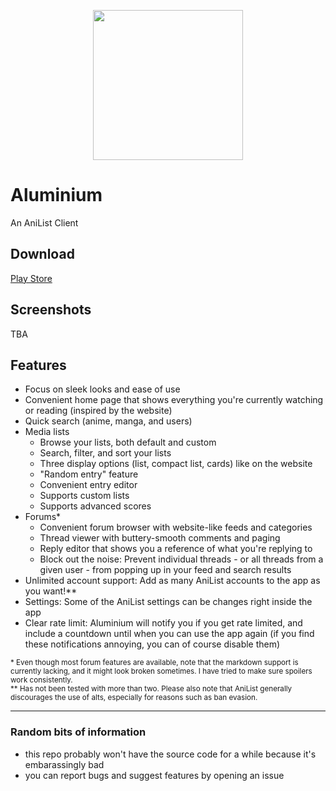 <p align="center">
  <a href="https://play.google.com/store/apps/details?id=moe.emi.aluminium"> 
    <img width="240" src="https://github.com/Emplexx/Aluminium/assets/64900852/b3ba6fc9-8821-4267-90ef-9829ade15bbf">
  </a>
  
</p>

# Aluminium
An AniList Client

## Download
<a>[Play Store](https://play.google.com/store/apps/details?id=moe.emi.aluminium)</a>

## Screenshots
TBA

## Features
- Focus on sleek looks and ease of use
- Convenient home page that shows everything you're currently watching or reading (inspired by the website)
- Quick search (anime, manga, and users)
- Media lists
  - Browse your lists, both default and custom
  - Search, filter, and sort your lists
  - Three display options (list, compact list, cards) like on the website
  - "Random entry" feature
  - Convenient entry editor 
  - Supports custom lists
  - Supports advanced scores
- Forums*
  - Convenient forum browser with website-like feeds and categories
  - Thread viewer with buttery-smooth comments and paging
  - Reply editor that shows you a reference of what you're replying to
  - Block out the noise: Prevent individual threads - or all threads from a given user - from popping up in your feed and search results
- Unlimited account support: Add as many AniList accounts to the app as you want!**
- Settings: Some of the AniList settings can be changes right inside the app
- Clear rate limit: Aluminium will notify you if you get rate limited, and include a countdown until when you can use the app again (if you find these notifications annoying, you can of course disable them)

<sup>
* Even though most forum features are available, note that the markdown support is currently lacking, and it might look broken sometimes. I have tried to make sure spoilers work consistently.
<br>
** Has not been tested with more than two. Please also note that AniList generally discourages the use of alts, especially for reasons such as ban evasion.
</sup>

<hr>

### Random bits of information
- this repo probably won't have the source code for a while because it's embarassingly bad
- you can report bugs and suggest features by opening an issue
